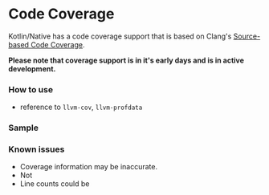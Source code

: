 # Code Coverage
Kotlin/Native has a code coverage support that is based on Clang's 
[Source-based Code Coverage](https://clang.llvm.org/docs/SourceBasedCodeCoverage.html).
 
**Please note that coverage support is in it's early days and is in active development.**

### How to use
* reference to `llvm-cov`, `llvm-profdata`
### Sample

### Known issues
* Coverage information may be inaccurate.
* Not 
* Line counts could be 